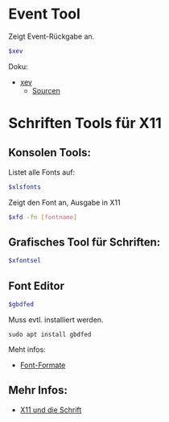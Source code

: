 # Event Tool
Zeigt Event-Rückgabe an.
```bash
$xev
```
Doku:
 - [xev](https://www.commandlinux.com/man-page/man1/xev.1.html)
   - [Sourcen](https://github.com/freedesktop/xev)


# Schriften Tools für X11

## Konsolen Tools:
Listet alle Fonts auf:
```bash
$xlsfonts
```

Zeigt den Font an, Ausgabe in X11
```bash
$xfd -fn [fontname]
```

## Grafisches Tool für Schriften:

```bash
$xfontsel
```

## Font Editor

```bash
$gbdfed
```
Muss evtl. installiert werden.
```
sudo apt install gbdfed
```
Meht infos: 
- [Font-Formate](http://x11.gweb.info/x11_0654_fontformats.html)



## Mehr Infos:

- [X11 und die Schrift](http://x11.gweb.info/x11_0650_fonts.html)

